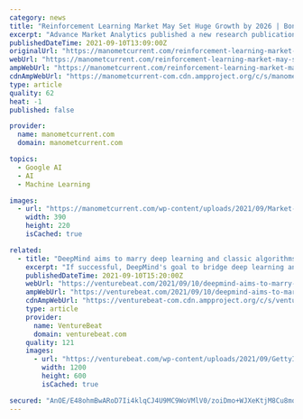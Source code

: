 ```yaml
---
category: news
title: "Reinforcement Learning Market May Set Huge Growth by 2026 | Bonsai, Deepmind Technologies, Maluuba"
excerpt: "Advance Market Analytics published a new research publication on “Reinforcement Learning Market Insights, to 2026” with 232 pages and enriched with self-explained Tables and charts in presentable format."
publishedDateTime: 2021-09-10T13:09:00Z
originalUrl: "https://manometcurrent.com/reinforcement-learning-market-may-set-huge-growth-by-2026-bonsai-deepmind-technologies-maluuba/"
webUrl: "https://manometcurrent.com/reinforcement-learning-market-may-set-huge-growth-by-2026-bonsai-deepmind-technologies-maluuba/"
ampWebUrl: "https://manometcurrent.com/reinforcement-learning-market-may-set-huge-growth-by-2026-bonsai-deepmind-technologies-maluuba/?amp=1"
cdnAmpWebUrl: "https://manometcurrent-com.cdn.ampproject.org/c/s/manometcurrent.com/reinforcement-learning-market-may-set-huge-growth-by-2026-bonsai-deepmind-technologies-maluuba/?amp=1"
type: article
quality: 62
heat: -1
published: false

provider:
  name: manometcurrent.com
  domain: manometcurrent.com

topics:
  - Google AI
  - AI
  - Machine Learning

images:
  - url: "https://manometcurrent.com/wp-content/uploads/2021/09/Market-Research-3-7-390x220.jpg"
    width: 390
    height: 220
    isCached: true

related:
  - title: "DeepMind aims to marry deep learning and classic algorithms"
    excerpt: "If successful, DeepMind's goal to bridge deep learning and classical computer science could revolutionize AI and software as we know them."
    publishedDateTime: 2021-09-10T15:20:00Z
    webUrl: "https://venturebeat.com/2021/09/10/deepmind-aims-to-marry-deep-learning-and-classic-algorithms/"
    ampWebUrl: "https://venturebeat.com/2021/09/10/deepmind-aims-to-marry-deep-learning-and-classic-algorithms/amp/"
    cdnAmpWebUrl: "https://venturebeat-com.cdn.ampproject.org/c/s/venturebeat.com/2021/09/10/deepmind-aims-to-marry-deep-learning-and-classic-algorithms/amp/"
    type: article
    provider:
      name: VentureBeat
      domain: venturebeat.com
    quality: 121
    images:
      - url: "https://venturebeat.com/wp-content/uploads/2021/09/GettyImages-1262867852-e1631215030724.jpg?w=1200&strip=all"
        width: 1200
        height: 600
        isCached: true

secured: "AnOE/E48ohmBwARoD7Ii4klqCJ4U9MC9WoVMlV0/zoiDmo+WJXeKtjM8Cu8mqFczi4QkHz3/6BpSCW1Mjf8+cxJ1f0VVU7+1Og2Zn/F4Fb35UTpaVWq1oJ+q/WyvNngHANua5HYzO6g2fpIEr7D0LJj8CPkU63L+TJ3BfGXtUemPIXhZ0V2H1t9SV3ya+UtxCYJuaFGvSXvDNj7rhgBlP0z6gIhif5nqGLzHNL3iFInjpX08s6Z/VKZ1mGDychPbEFZRVqkJPR416daLqdAtyQtCG7phuAuoWVCh3wNgklrJGagI7N+aNMEIiGaqXz0pIjviEceBebyso6uUq2S1ZlS29/WNFJfOgD0etrxeWHA=;Fp547o8OYgzazBHI5pLD2Q=="
---
```


